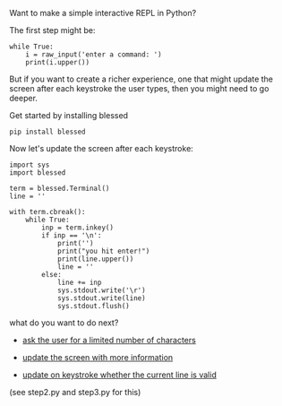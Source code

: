 Want to make a simple interactive REPL in Python?

The first step might be:

    while True:
        i = raw_input('enter a command: ')
        print(i.upper())

But if you want to create a richer experience, one that might update the
screen after each keystroke the user types, then you might need to go deeper.

Get started by installing blessed

    pip install blessed

Now let's update the screen after each keystroke:

```
import sys
import blessed

term = blessed.Terminal()
line = ''

with term.cbreak():
    while True:
        inp = term.inkey()
        if inp == '\n':
            print('')
            print("you hit enter!")
            print(line.upper())
            line = ''
        else:
            line += inp
            sys.stdout.write('\r')
            sys.stdout.write(line)
            sys.stdout.flush()
```

what do you want to do next?

* [ask the user for a limited number of characters](presseight.py)

* [update the screen with more information](step2.py)

* [update on keystroke whether the current line is valid](step3.py)

(see step2.py and step3.py for this)
